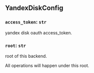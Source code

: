 ## YandexDiskConfig

### `access_token`: `str`

yandex disk oauth access_token.

### `root`: `str`

root of this backend.

All operations will happen under this root.

